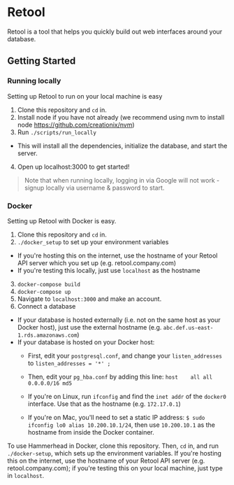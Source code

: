 # Retool

Retool is a tool that helps you quickly build out web interfaces around your database.

## Getting Started

### Running locally

Setting up Retool to run on your local machine is easy

1. Clone this repository and `cd` in.
2. Install node if you have not already (we recommend using nvm to install node https://github.com/creationix/nvm)
3. Run `./scripts/run_locally`
  * This will install all the dependencies, initialize the database, and start the server.
4. Open up localhost:3000 to get started!

> Note that when running locally, logging in via Google will not work - signup locally via username & password to start.

### Docker

Setting up Retool with Docker is easy.

1. Clone this repository and `cd` in.
2. `./docker_setup` to set up your environment variables
  * If you're hosting this on the internet, use the hostname of your Retool API
    server which you set up (e.g. retool.company.com)
  * If you're testing this locally, just use `localhost` as the hostname
3. `docker-compose build`
4. `docker-compose up`
5. Navigate to `localhost:3000` and make an account.
6. Connect a database
  * If your database is hosted externally (i.e. not on the same host as your
    Docker host), just use the external hostname (e.g. `abc.def.us-east-1.rds.amazonaws.com`)
  * If your database is hosted on your Docker host:
    * First, edit your `postgresql.conf`, and change your `listen_addresses` to ```listen_addresses = '*' ;```
    * Then, edit your `pg_hba.conf` by adding this line: `host    all all 0.0.0.0/16 md5`

    * If you're on Linux, run `ifconfig` and find the `inet addr` of the
      `docker0` interface. Use that as the hostname (e.g. `172.17.0.1`)
    * If you're on Mac, you'll need to set a static IP address:
    `$ sudo ifconfig lo0 alias 10.200.10.1/24`, then use `10.200.10.1` as the hostname from inside the Docker container.

To use Hammerhead in Docker, clone this repository. Then, `cd` in, and run
`./docker-setup`, which sets up the environment variables. If you're hosting
this on the internet, use the hostname of your Retool API server (e.g.
retool.company.com); if you're testing this on your local machine, just type in
`localhost`.

